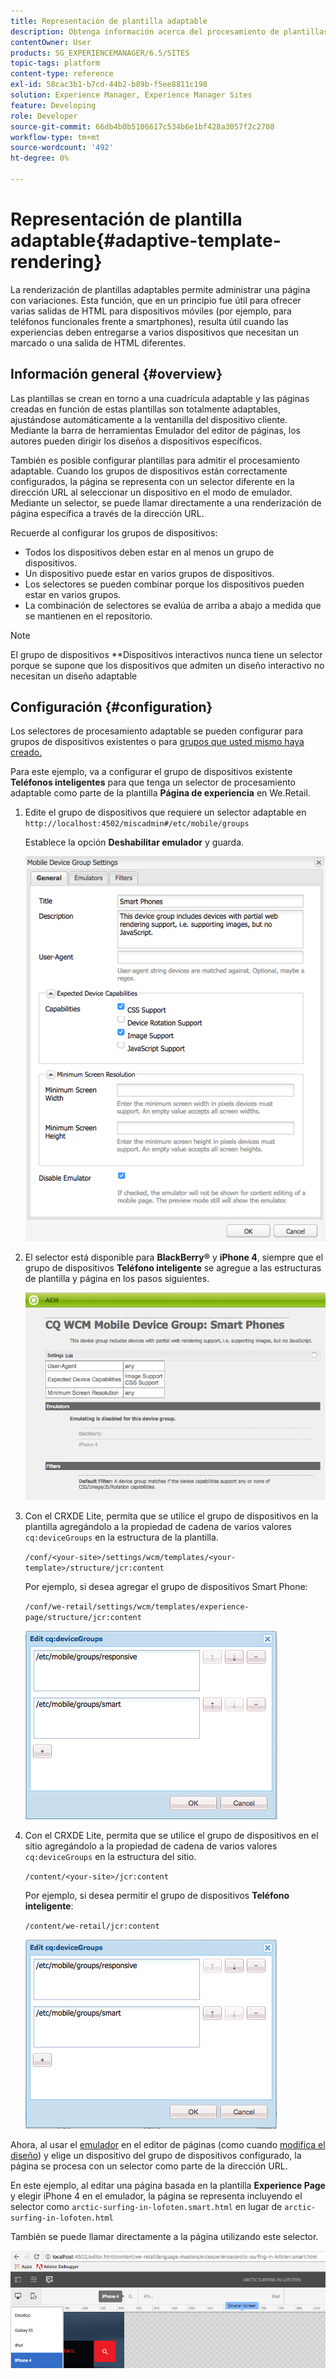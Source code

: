 ```yaml
---
title: Representación de plantilla adaptable
description: Obtenga información acerca del procesamiento de plantillas adaptables en Adobe Experience Manager.
contentOwner: User
products: SG_EXPERIENCEMANAGER/6.5/SITES
topic-tags: platform
content-type: reference
exl-id: 58cac3b1-b7cd-44b2-b89b-f5ee8811c198
solution: Experience Manager, Experience Manager Sites
feature: Developing
role: Developer
source-git-commit: 66db4b0b5106617c534b6e1bf428a3057f2c2708
workflow-type: tm+mt
source-wordcount: '492'
ht-degree: 0%

---
```


# Representación de plantilla adaptable{#adaptive-template-rendering}

La renderización de plantillas adaptables permite administrar una página con variaciones. Esta función, que en un principio fue útil para ofrecer varias salidas de HTML para dispositivos móviles (por ejemplo, para teléfonos funcionales frente a smartphones), resulta útil cuando las experiencias deben entregarse a varios dispositivos que necesitan un marcado o una salida de HTML diferentes.

## Información general {#overview}

Las plantillas se crean en torno a una cuadrícula adaptable y las páginas creadas en función de estas plantillas son totalmente adaptables, ajustándose automáticamente a la ventanilla del dispositivo cliente. Mediante la barra de herramientas Emulador del editor de páginas, los autores pueden dirigir los diseños a dispositivos específicos.

También es posible configurar plantillas para admitir el procesamiento adaptable. Cuando los grupos de dispositivos están correctamente configurados, la página se representa con un selector diferente en la dirección URL al seleccionar un dispositivo en el modo de emulador. Mediante un selector, se puede llamar directamente a una renderización de página específica a través de la dirección URL.

Recuerde al configurar los grupos de dispositivos:

* Todos los dispositivos deben estar en al menos un grupo de dispositivos.
* Un dispositivo puede estar en varios grupos de dispositivos.
* Los selectores se pueden combinar porque los dispositivos pueden estar en varios grupos.
* La combinación de selectores se evalúa de arriba a abajo a medida que se mantienen en el repositorio.

>[!NOTE]
>
>El grupo de dispositivos **Dispositivos interactivos nunca tiene un selector porque se supone que los dispositivos que admiten un diseño interactivo no necesitan un diseño adaptable

## Configuración {#configuration}

Los selectores de procesamiento adaptable se pueden configurar para grupos de dispositivos existentes o para [grupos que usted mismo haya creado.](/help/sites-developing/mobile.md#device-groups)

Para este ejemplo, va a configurar el grupo de dispositivos existente **Teléfonos inteligentes** para que tenga un selector de procesamiento adaptable como parte de la plantilla **Página de experiencia** en We.Retail.

1. Edite el grupo de dispositivos que requiere un selector adaptable en `http://localhost:4502/miscadmin#/etc/mobile/groups`

   Establece la opción **Deshabilitar emulador** y guarda.

   ![chlimage_1-157](assets/chlimage_1-157.png)

1. El selector está disponible para **BlackBerry®** y **iPhone 4**, siempre que el grupo de dispositivos **Teléfono inteligente** se agregue a las estructuras de plantilla y página en los pasos siguientes.

   ![chlimage_1-158](assets/chlimage_1-158.png)

1. Con el CRXDE Lite, permita que se utilice el grupo de dispositivos en la plantilla agregándolo a la propiedad de cadena de varios valores `cq:deviceGroups` en la estructura de la plantilla.

   `/conf/<your-site>/settings/wcm/templates/<your-template>/structure/jcr:content`

   Por ejemplo, si desea agregar el grupo de dispositivos Smart Phone:

   `/conf/we-retail/settings/wcm/templates/experience-page/structure/jcr:content`

   ![chlimage_1-159](assets/chlimage_1-159.png)

1. Con el CRXDE Lite, permita que se utilice el grupo de dispositivos en el sitio agregándolo a la propiedad de cadena de varios valores `cq:deviceGroups` en la estructura del sitio.

   `/content/<your-site>/jcr:content`

   Por ejemplo, si desea permitir el grupo de dispositivos **Teléfono inteligente**:

   `/content/we-retail/jcr:content`

   ![chlimage_1-160](assets/chlimage_1-160.png)

Ahora, al usar el [emulador](/help/sites-authoring/responsive-layout.md#layout-definitions-device-emulation-and-breakpoints) en el editor de páginas (como cuando [modifica el diseño](/help/sites-authoring/responsive-layout.md)) y elige un dispositivo del grupo de dispositivos configurado, la página se procesa con un selector como parte de la dirección URL.

En este ejemplo, al editar una página basada en la plantilla **Experience Page** y elegir iPhone 4 en el emulador, la página se representa incluyendo el selector como `arctic-surfing-in-lofoten.smart.html` en lugar de `arctic-surfing-in-lofoten.html`

También se puede llamar directamente a la página utilizando este selector.

![chlimage_1-161](assets/chlimage_1-161.png)
